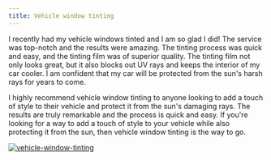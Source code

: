 ```yaml
---
title: Vehicle window tinting
---
```


I recently had my vehicle windows tinted and I am so glad I did! The service was top-notch and the results were amazing. The tinting process was quick and easy, and the tinting film was of superior quality. The tinting film not only looks great, but it also blocks out UV rays and keeps the interior of my car cooler. I am confident that my car will be protected from the sun's harsh rays for years to come.

I highly recommend vehicle window tinting to anyone looking to add a touch of style to their vehicle and protect it from the sun's damaging rays. The results are truly remarkable and the process is quick and easy. If you're looking for a way to add a touch of style to your vehicle while also protecting it from the sun, then vehicle window tinting is the way to go.

[![vehicle-window-tinting](<https://dabuttonfactory.com/button.png?t=CHECK+SERVICE&f=Noto+Sans-Bold&ts=26&tc=fff&hp=45&vp=20&c=11&bgt=unicolored&bgc=4bd42f>)](<https://londonexpertfinder.com/link>)